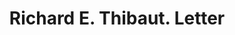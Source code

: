 ---
doi: 10.7916/D82C093H
date_other: '1906'
date_other_textual: '1906'
form: correspondence
genre:
- Letters (correspondence)
name:
- Richard E. Thibaut
object_in_context_url: https://biggert.cul.columbia.edu/items/view/ave_biggert_01105
subject_hierarchical_geographic:
- New York, New York, United States
subject_name:
- Richard E. Thibaut
title: Richard E. Thibaut. Letter
sort_title: Richard E. Thibaut. Letter
call_number: ave_biggert_01105
coordinates:
- 40.71277777777778,-74.00583333333333
pid: ave_biggert_01105
identifiers: ave_biggert_01105
thumbnail: https://derivativo-1.library.columbia.edu/iiif/2/ldpd:344850/full/!256,256/0/native.jpg
permalink: "/items/ave_biggert_01105/"
layout: iiif-image-page
---